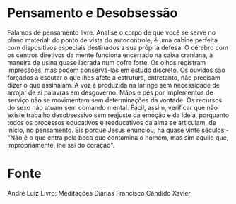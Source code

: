 # Pensamento e Desobsessão

Falamos de pensamento livre.
Analise o corpo de que você se serve no plano material: do ponto de vista do autocontrole, é uma cabine perfeita com dispositivos especiais destinados a sua própria defesa.
O cérebro com os centros diretivos da mente funciona encerrado na caixa craniana, à maneira de usina quase lacrada num cofre forte.
Os olhos registram impressões, mas podem conservá-las em estudo discreto.
Os ouvidos são forçados a escutar o que lhes afete a estrutura, entretanto, não precisam dizer o que assinalam.
A voz é produzida na laringe sem necessidade de arrojar de si palavras em desgoverno.
Mãos e pés por implementos de serviço não se movimentam sem determinações da vontade.
Os recursos do sexo não atuam sem comando mental.
Fácil, assim, verificar que não existe trabalho desobsessivo sem reajuste da emoção e da ideia, porquanto todos os processos educativos e reeducativos da alma se articulam, de início, no pensamento.
Eis porque Jesus enunciou, há quase vinte séculos:- "Não é o que entra pela boca que contamina o homem, mas sim aquilo que, impropriamente, lhe sai do coração". 

# Fonte
André Luiz
Livro: Meditações Diárias
Francisco Cândido Xavier
